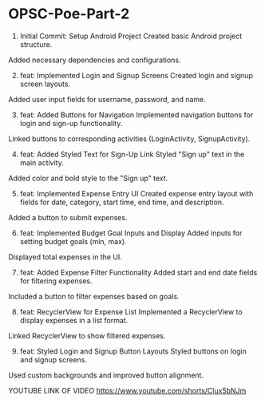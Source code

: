 # OPSC-Poe-Part-2
1. Initial Commit: Setup Android Project
Created basic Android project structure.

Added necessary dependencies and configurations.

2. feat: Implemented Login and Signup Screens
Created login and signup screen layouts.

Added user input fields for username, password, and name.

3. feat: Added Buttons for Navigation
Implemented navigation buttons for login and sign-up functionality.

Linked buttons to corresponding activities (LoginActivity, SignupActivity).

4. feat: Added Styled Text for Sign-Up Link
Styled "Sign up" text in the main activity.

Added color and bold style to the "Sign up" text.

5. feat: Implemented Expense Entry UI
Created expense entry layout with fields for date, category, start time, end time, and description.

Added a button to submit expenses.

6. feat: Implemented Budget Goal Inputs and Display
Added inputs for setting budget goals (min, max).

Displayed total expenses in the UI.

7. feat: Added Expense Filter Functionality
Added start and end date fields for filtering expenses.

Included a button to filter expenses based on goals.

8. feat: RecyclerView for Expense List
Implemented a RecyclerView to display expenses in a list format.

Linked RecyclerView to show filtered expenses.

9. feat: Styled Login and Signup Button Layouts
Styled buttons on login and signup screens.

Used custom backgrounds and improved button alignment.

YOUTUBE LINK OF VIDEO
https://www.youtube.com/shorts/Clux5bNJm 

